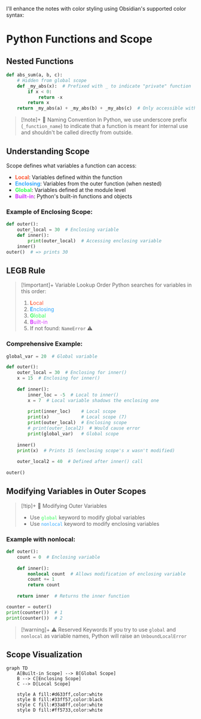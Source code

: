 I'll enhance the notes with color styling using Obsidian's supported color syntax:

# Python Functions and Scope

## Nested Functions

```python
def abs_sum(a, b, c):
    # Hidden from global scope
    def _my_abs(x):  # Prefixed with _ to indicate "private" function
        if x < 0:
            return -x
        return x
    return _my_abs(a) + _my_abs(b) + _my_abs(c)  # Only accessible within abs_sum
```

> [!note]+ 🔵 Naming Convention In Python, we use underscore prefix (`_function_name`) to indicate that a function is meant for internal use and shouldn't be called directly from outside.

## Understanding Scope

Scope defines what variables a function can access:

- <span style="color: #ff5733;">**Local**</span>: Variables defined within the function
- <span style="color: #33a8ff;">**Enclosing**</span>: Variables from the outer function (when nested)
- <span style="color: #33ff57;">**Global**</span>: Variables defined at the module level
- <span style="color: #d633ff;">**Built-in**</span>: Python's built-in functions and objects

### Example of Enclosing Scope:

```python
def outer():
    outer_local = 30  # Enclosing variable
    def inner():
        print(outer_local)  # Accessing enclosing variable
    inner()
outer()  # => prints 30
```

## LEGB Rule

> [!important]+  Variable Lookup Order Python searches for variables in this order:
> 
> 1. <span style="color: #ff5733;">**L**ocal</span>
> 2. <span style="color: #33a8ff;">**E**nclosing</span>
> 3. <span style="color: #33ff57;">**G**lobal</span>
> 4. <span style="color: #d633ff;">**B**uilt-in</span>
> 5. If not found: `NameError` ⚠️

### Comprehensive Example:

```python
global_var = 20  # Global variable

def outer():
    outer_local = 30  # Enclosing for inner()
    x = 15  # Enclosing for inner()
    
    def inner():
        inner_loc = -5  # Local to inner()
        x = 7  # Local variable shadows the enclosing one
        
        print(inner_loc)    # Local scope
        print(x)            # Local scope (7)
        print(outer_local)  # Enclosing scope
        # print(outer_local2)  # Would cause error
        print(global_var)   # Global scope
        
    inner()
    print(x)  # Prints 15 (enclosing scope's x wasn't modified)
    
    outer_local2 = 40  # Defined after inner() call
    
outer()
```

## Modifying Variables in Outer Scopes

> [!tip]+ 🔧 Modifying Outer Variables
> 
> - Use <span style="color: #33ff57;">`global`</span> keyword to modify global variables
> - Use <span style="color: #33a8ff;">`nonlocal`</span> keyword to modify enclosing variables

### Example with nonlocal:

```python
def outer():
    count = 0  # Enclosing variable
    
    def inner():
        nonlocal count  # Allows modification of enclosing variable
        count += 1
        return count
        
    return inner  # Returns the inner function

counter = outer()
print(counter())  # 1
print(counter())  # 2
```

> [!warning]+ ⚠️ Reserved Keywords If you try to use `global` and `nonlocal` as variable names, Python will raise an `UnboundLocalError`

## Scope Visualization

```mermaid
graph TD
    A[Built-in Scope] --> B[Global Scope]
    B --> C[Enclosing Scope]
    C --> D[Local Scope]
    
    style A fill:#d633ff,color:white
    style B fill:#33ff57,color:black
    style C fill:#33a8ff,color:white
    style D fill:#ff5733,color:white
```

